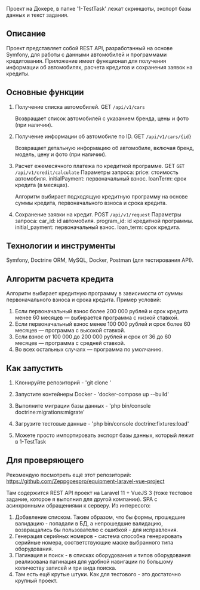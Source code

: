 Проект на Докере, в папке '1-TestTask' лежат скриншоты, экспорт базы данных и текст задания.

## Описание

Проект представляет собой REST API, разработанный на основе Symfony, для работы с данными автомобилей и программами кредитования. Приложение имеет функционал для получения информации об автомобилях, расчета кредитов и сохранения заявок на кредиты.

## Основные функции

1. Получение списка автомобилей.
    GET `/api/v1/cars`

    Возвращает список автомобилей с указанием бренда, цены и фото (при наличии).

2. Получение информации об автомобиле по ID.
    GET `/api/v1/cars/{id}`

    Возвращает детальную информацию об автомобиле, включая бренд, модель, цену и фото (при наличии).

3. Расчет ежемесячного платежа по кредитной программе.
    GET `GET /api/v1/credit/calculate`
    Параметры запроса:
        price: стоимость автомобиля.
        initialPayment: первоначальный взнос.
        loanTerm: срок кредита (в месяцах).

    Алгоритм выбирает подходящую кредитную программу на основе суммы кредита, первоначального взноса и срока кредита.

4. Сохранение заявки на кредит.
    POST `/api/v1/request`
    Параметры запроса:
        car_id: id автомобиля.
        program_id: id кредитной программы.
        initial_payment: первоначальный взнос.
        loan_term: срок кредита.

## Технологии и инструменты

Symfony, Doctrine ORM, MySQL, Docker, Postman (для тестирования API).

## Алгоритм расчета кредита

Алгоритм выбирает кредитную программу в зависимости от суммы первоначального взноса и срока кредита. Пример условий:

1. Если первоначальный взнос более 200 000 рублей и срок кредита менее 60 месяцев — выбирается программа с низкой ставкой.
2. Если первоначальный взнос менее 100 000 рублей и срок более 60 месяцев — программа с высокой ставкой.
3. Если взнос от 100 000 до 200 000 рублей и срок от 36 до 60 месяцев — программа с средней ставкой.
4. Во всех остальных случаях — программа по умолчанию.

## Как запустить

1. Клонируйте репозиторий - 'git clone <repo-url>'
2. Запустите контейнеры Docker - 'docker-compose up --build'
3. Выполните миграции базы данных - 'php bin/console doctrine:migrations:migrate'
4. Загрузите тестовые данные - 'php bin/console doctrine:fixtures:load'

5. Можете просто импортировать экспорт базы данных, который лежит в 1-TestTask

## Для проверяющего

Рекомендую посмотреть ещё этот репозиторий: https://github.com/Zeppgoespro/equipment-laravel-vue-project

Там содержится REST API проект на Laravel 11 + VueJS 3 (тоже тестовое задание, которое я выполнил для другой компании). SPA с асинхронными обращениями к серверу. Из интересого:

1. Добавление списком. Таким образом, что бы формы, прошедшие валидацию - попадали в БД, а непрошедшие валидацию, возвращались бы пользователю с ошибкой - для исправления.
2. Генерация серийных номеров - система способна генерировать серийные номера, соответствующие маске выбранного типа оборудования.
3. Пагинация и поиск - в списках оборудования и типов оборудования реализована пагинация для удобной навигации по большому количеству записей и три вида поиска.
4. Там есть ещё крутые штуки. Как для тестового - это достаточно крупный проект.
